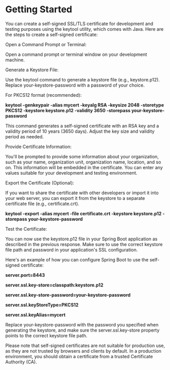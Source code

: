 # Getting Started

You can create a self-signed SSL/TLS certificate for development and testing purposes using the keytool utility, which comes with Java. Here are the steps to create a self-signed certificate:

Open a Command Prompt or Terminal:

Open a command prompt or terminal window on your development machine.

Generate a Keystore File:

Use the keytool command to generate a keystore file (e.g., keystore.p12). Replace your-keystore-password with a password of your choice.

For PKCS12 format (recommended):

**keytool -genkeypair -alias mycert -keyalg RSA -keysize 2048 -storetype PKCS12 -keystore keystore.p12 -validity 3650 -storepass your-keystore-password**

This command generates a self-signed certificate with an RSA key and a validity period of 10 years (3650 days). Adjust the key size and validity period as needed.

Provide Certificate Information:

You'll be prompted to provide some information about your organization, such as your name, organization unit, organization name, location, and so on. This information will be embedded in the certificate. You can enter any values suitable for your development and testing environment.

Export the Certificate (Optional):

If you want to share the certificate with other developers or import it into your web server, you can export it from the keystore to a separate certificate file (e.g., certificate.crt).

**keytool -export -alias mycert -file certificate.crt -keystore keystore.p12 -storepass your-keystore-password**

Test the Certificate:

You can now use the keystore.p12 file in your Spring Boot application as described in the previous response. Make sure to use the correct keystore file path and password in your application's SSL configuration.

Here's an example of how you can configure Spring Boot to use the self-signed certificate:

**server.port=8443**

**server.ssl.key-store=classpath:keystore.p12**

**server.ssl.key-store-password=your-keystore-password**

**server.ssl.keyStoreType=PKCS12**

**server.ssl.keyAlias=mycert**


Replace your-keystore-password with the password you specified when generating the keystore, and make sure the server.ssl.key-store property points to the correct keystore file path.

Please note that self-signed certificates are not suitable for production use, as they are not trusted by browsers and clients by default. In a production environment, you should obtain a certificate from a trusted Certificate Authority (CA).
